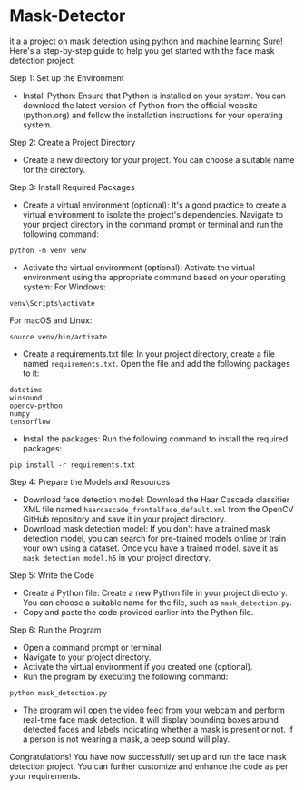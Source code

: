 # Mask-Detector
it a a project on mask detection using python and machine learning
Sure! Here's a step-by-step guide to help you get started with the face mask detection project:

Step 1: Set up the Environment
- Install Python: Ensure that Python is installed on your system. You can download the latest version of Python from the official website (python.org) and follow the installation instructions for your operating system.

Step 2: Create a Project Directory
- Create a new directory for your project. You can choose a suitable name for the directory.

Step 3: Install Required Packages
- Create a virtual environment (optional): It's a good practice to create a virtual environment to isolate the project's dependencies. Navigate to your project directory in the command prompt or terminal and run the following command:
```
python -m venv venv
```
- Activate the virtual environment (optional): Activate the virtual environment using the appropriate command based on your operating system:
For Windows:
```
venv\Scripts\activate
```
For macOS and Linux:
```
source venv/bin/activate
```
- Create a requirements.txt file: In your project directory, create a file named `requirements.txt`. Open the file and add the following packages to it:
```
datetime
winsound
opencv-python
numpy
tensorflow
```
- Install the packages: Run the following command to install the required packages:
```
pip install -r requirements.txt
```

Step 4: Prepare the Models and Resources
- Download face detection model: Download the Haar Cascade classifier XML file named `haarcascade_frontalface_default.xml` from the OpenCV GitHub repository and save it in your project directory.
- Download mask detection model: If you don't have a trained mask detection model, you can search for pre-trained models online or train your own using a dataset. Once you have a trained model, save it as `mask_detection_model.h5` in your project directory.

Step 5: Write the Code
- Create a Python file: Create a new Python file in your project directory. You can choose a suitable name for the file, such as `mask_detection.py`.
- Copy and paste the code provided earlier into the Python file.

Step 6: Run the Program
- Open a command prompt or terminal.
- Navigate to your project directory.
- Activate the virtual environment if you created one (optional).
- Run the program by executing the following command:
```
python mask_detection.py
```
- The program will open the video feed from your webcam and perform real-time face mask detection. It will display bounding boxes around detected faces and labels indicating whether a mask is present or not. If a person is not wearing a mask, a beep sound will play.

Congratulations! You have now successfully set up and run the face mask detection project. You can further customize and enhance the code as per your requirements.
